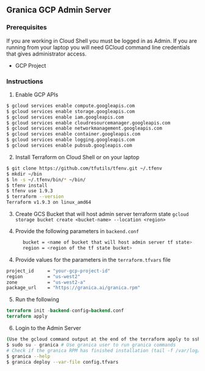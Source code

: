 ## Granica GCP Admin Server

### Prerequisites
If you are working in Cloud Shell you must be logged in as Admin. If you are running from your laptop you will need GCloud command line credentials that gives administrator access.
- GCP Project

### Instructions
1. Enable GCP APIs
```bash
$ gcloud services enable compute.googleapis.com
$ gcloud services enable storage.googleapis.com
$ gcloud services enable iam.googleapis.com
$ gcloud services enable cloudresourcemanager.googleapis.com
$ gcloud services enable networkmanagement.googleapis.com
$ gcloud services enable container.googleapis.com
$ gcloud services enable logging.googleapis.com
$ gcloud services enable pubsub.googleapis.com
```

2. Install Terraform on Cloud Shell or on your laptop
```bash
$ git clone https://github.com/tfutils/tfenv.git ~/.tfenv
$ mkdir ~/bin
$ ln -s ~/.tfenv/bin/* ~/bin/
$ tfenv install
$ tfenv use 1.9.3
$ terraform --version
Terraform v1.9.3 on linux_amd64
```

3. Create GCS Bucket that will host admin server terraform state
   `gcloud storage bucket create <bucket-name> --location <region>`

4. Provide the following parameters in `backend.conf`
```bash
      bucket = <name of bucket that will host admin server tf state>
      region = <region of the tf state bucket>
```

4. Provide values for the parameters in the `terraform.tfvars` file
```bash
project_id     = "your-gcp-project-id"
region         = "us-west2"
zone           = "us-west2-a"
package_url    = "https://granica.ai/granica.rpm"
```

5. Run the following
```terraform
terraform init -backend-config=backend.conf
terraform apply
```

6. Login to the Admin Server
```bash
(Use the gcloud command output at the end of the terraform apply to ssh into the admin server)
$ sudo su - granica # Use granica user to run granica commands
# Check if the granica RPM has finished installation (tail -f /var/log/dnf.rpm.log)
$ granica --help
$ granica deploy --var-file config.tfvars
```